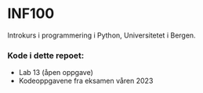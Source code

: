 # INF100
Introkurs i programmering i Python, Universitetet i Bergen.

### Kode i dette repoet:
* Lab 13 (åpen oppgave)
* Kodeoppgavene fra eksamen våren 2023
